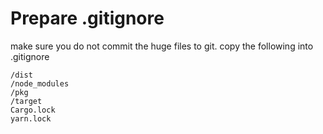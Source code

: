 Prepare .gitignore
===

make sure you do not commit the huge files to git.
copy the following into .gitignore

```
/dist
/node_modules
/pkg
/target
Cargo.lock
yarn.lock
```